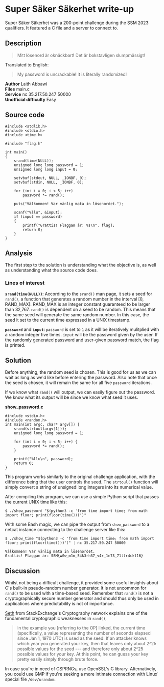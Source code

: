 # Super Säker Säkerhet write-up

Super Säker Säkerhet was a 200-point challenge during the SSM 2023 qualifiers. It featured a C file and a server to connect to.

## Description
> Mitt lösenord är oknäckbart! Det är bokstavligen slumpmässigt!

Translated to English:
> My password is uncrackable! It is literally randomized!

**Author** Laith Abbawi<br>
**Files** main.c<br>
**Service** nc 35.217.50.247 50000<br>
**Unofficial difficulty** Easy
## Source code
```
#include <stdlib.h>
#include <stdio.h>
#include <time.h>

#include "flag.h"

int main()
{
    srand(time(NULL));
    unsigned long long password = 1;
    unsigned long long input = 0;

    setvbuf(stdout, NULL, _IONBF, 0);
    setvbuf(stdin, NULL, _IONBF, 0);

    for (int i = 0; i < 5; i++)
        password *= rand();

    puts("Välkommen! Var vänlig mata in lösenordet.");

    scanf("%llu", &input);
    if (input == password)
    {
        printf("Grattis! Flaggan är: %s\n", flag);
        return 0;
    }
}
```
## Analysis

The first step to the solution is understanding what the objective is, as well as understanding what the source code does.

### Lines of interest
**`srand(time(NULL))`**: According to the `srand()` man page, it sets a seed for `rand()`, a function that generates a random number in the interval [0, RAND_MAX]. RAND_MAX is an integer constant guaranteed to be larger than 32,767. `rand()` is dependent on a seed to be random. This means that the same seed will generate the same random number. In this case, the seed it set to the current time expressed in a UNIX timestamp.

**`password`** and **`input`**: `password` is set to `1` as it will be iteratively mulitplied with a random integer five times. `input` will be the password given by the user. If the randomly generated password and user-given password match, the flag is printed.

## Solution

Before anything, the random seed is chosen. This is good for us as we can wait as long as we'd like before entering the password. Also note that once the seed is chosen, it will remain the same for all five `password` iterations. 

If we know what `rand()` will output, we can easily figure out the password. We know what its output will be since we know what seed it uses.

**show_password.c**
```
#include <stdio.h>
#include <random.h>
int main(int argc, char* argv[]) {
    srand(strtoul(argv[1]));
    unsigned long long password = 1;
    
    for (int i = 0; i < 5; i++) {
        password *= rand();
    }
    
    printf("%llu\n", password);
    return 0;
}
```
This program works similarly to the original challenge application, with the difference being that the user controls the seed. The `strtoul()` function will simply convert a string of unsigned long integers into its numerical value.

After compiling this program, we can use a simple Python script that passes the current UNIX time like this:

`$ ./show_password "$(python3 -c 'from time import time; from math import floor; print(floor(time()))')"`

With some Bash magic, we can pipe the output from `show_password` to a netcat instance connecting to the challenge server like this:

```
$ ./show_time "$(python3 -c 'from time import time; from math import floor; print(floor(time()))')" | nc 35.217.50.247 50000

Välkommen! Var vänlig mata in lösenordet.
Grattis! Flaggan är: SSM{w0w_m1n_54k3rh37_v4r_1n73_71llr4ckl16}
```

## Discussion

Whilst not being a difficult challenge, it provided some useful insights about C's built-in pseudo-random number generator. It is not uncommon for `rand()` to be used with a time-based seed. Remember that `rand()` is not a cryptographically secure number generator and should thus only be used in applications where predictability is not of importance. 

[Seth](https://crypto.stackexchange.com/questions/15662/how-vulnerable-is-the-c-rand-in-public-cryptography-protocols) from StackExchange's Cryptography network explains one of the fundamental cryptographic weaknesses in `rand()`,
> In the example you [referring to the OP] linked, the current time (specifically, a value representing the number of seconds elapsed since Jan 1, 1970 UTC) is used as the seed. If an attacker knows which year you generated your key, then that leaves only about 2^25 possible values for the seed --- and therefore only about 2^25 possible values for your key. At this point, he can guess your key pretty easily simply through brute force.

In case you're in need of CSPRNGs, use OpenSSL's C library. Alternatively, you could use GMP if you're seeking a more intimate connection with Linux' special file `/dev/urandom`. 
